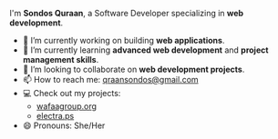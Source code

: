 
I'm **Sondos Quraan**, a Software Developer specializing in **web development**.

- 🔭 I’m currently working on building **web applications**.
- 🌱 I’m currently learning **advanced web development** and **project management skills**.
- 👯 I’m looking to collaborate on **web development projects**.
- 📫 How to reach me: [qraansondos@gmail.com](mailto:qraansondos@gmail.com)
- 💻 Check out my projects:
  - [wafaagroup.org](https://wafaagroup.org/)
  - [electra.ps](https://electra.ps/)
- 😄 Pronouns: She/Her
